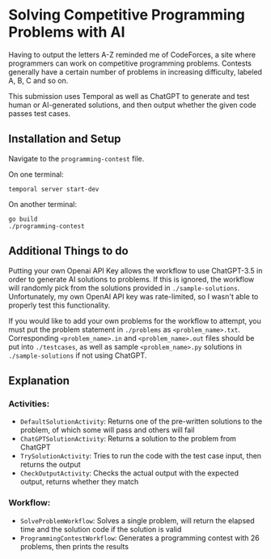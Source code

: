 # Solving Competitive Programming Problems with AI

Having to output the letters A-Z reminded me of CodeForces, a site where programmers can work on competitive programming problems. 
Contests generally have a certain number of problems in increasing difficulty, labeled A, B, C and so on.

This submission uses Temporal as well as ChatGPT to generate and test human or AI-generated solutions, and then output whether the given code passes test cases. 

## Installation and Setup

Navigate to the `programming-contest` file.

On one terminal:

```
temporal server start-dev
```

On another terminal:

``` 
go build
./programming-contest
```

## Additional Things to do

Putting your own Openai API Key allows the workflow to use ChatGPT-3.5 in order to generate AI solutions to problems.
If this is ignored, the workflow will randomly pick from the solutions provided in `./sample-solutions`.
Unfortunately, my own OpenAI API key was rate-limited, so I wasn't able to properly test this functionality. 

If you would like to add your own problems for the workflow to attempt, you must put the problem statement in `./problems` as `<problem_name>.txt`. 
Corresponding `<problem_name>.in` and `<problem_name>.out` files should be put into `./testcases`, as well as sample `<problem_name>.py` solutions in `./sample-solutions` if not using ChatGPT.

## Explanation

### **Activities**:
   - `DefaultSolutionActivity`: Returns one of the pre-written solutions to the problem, of which some will pass and others will fail
   - `ChatGPTSolutionActivity`: Returns a solution to the problem from ChatGPT
   - `TrySolutionActivity`: Tries to run the code with the test case input, then returns the output
   - `CheckOutputActivity`: Checks the actual output with the expected output, returns whether they match
### **Workflow**:
   - `SolveProblemWorkflow`: Solves a single problem, will return the elapsed time and the solution code if the solution is valid
   - `ProgrammingContestWorkflow`: Generates a programming contest with 26 problems, then prints the results